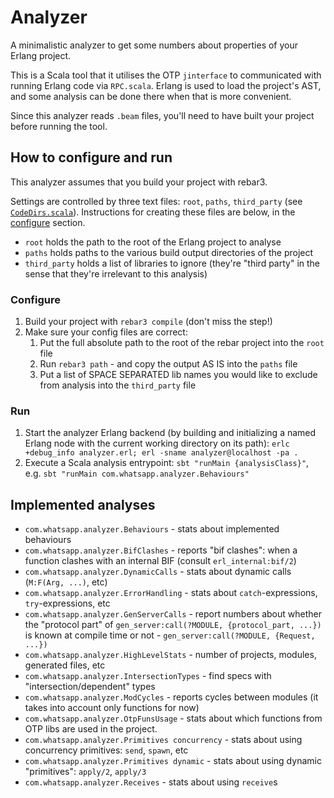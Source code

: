 # Analyzer

A minimalistic analyzer to get some numbers about properties of your Erlang 
project.

This is a Scala tool that it utilises the OTP `jinterface`
to communicated with running Erlang code via `RPC.scala`. Erlang is used
to load the project's AST, and some analysis can be done there
when that is more convenient.

Since this analyzer reads `.beam` files, you'll need to have built your project
before running the tool.

## How to configure and run

This analyzer assumes that you build your project with rebar3.

Settings are controlled by three text files: `root`, `paths`, `third_party`
(see [`CodeDirs.scala`](src/main/scala/com/whatsapp/analyzer/CodeDirs.scala)).
Instructions for creating these files are below, in the [configure](###configure) section.

 - `root` holds the path to the root of the Erlang project to analyse
 - `paths` holds paths to the various build output directories of the project
 - `third_party` holds a list of libraries to ignore (they're "third party" in
 the sense that they're irrelevant to this analysis)

### Configure

1. Build your project with `rebar3 compile` (don't miss the step!)
2. Make sure your config files are correct: 
   1. Put the full absolute path to the root of the rebar project into the `root` file
   2. Run `rebar3 path` - and copy the output AS IS into the `paths` file
   3. Put a list of SPACE SEPARATED lib names you would like to exclude from analysis into the `third_party` file

### Run

1. Start the analyzer Erlang backend (by building and initializing a named Erlang node with the current working directory on its path): 
   `erlc +debug_info analyzer.erl; erl -sname analyzer@localhost -pa .`
2. Execute a Scala analysis entrypoint:
   `sbt "runMain {analysisClass}"`, e.g. `sbt "runMain com.whatsapp.analyzer.Behaviours"`

## Implemented analyses

- `com.whatsapp.analyzer.Behaviours` - stats about implemented behaviours
- `com.whatsapp.analyzer.BifClashes` - reports "bif clashes": when a function
   clashes with an internal BIF (consult `erl_internal:bif/2`)
- `com.whatsapp.analyzer.DynamicCalls` - stats about dynamic calls
   (`M:F(Arg, ...)`, etc)
- `com.whatsapp.analyzer.ErrorHandling` - stats about `catch`-expressions,
   `try`-expressions, etc
- `com.whatsapp.analyzer.GenServerCalls` - report numbers about whether
   the "protocol part" of `gen_server:call(?MODULE, {protocol_part, ...})` 
   is known at compile time or not -  `gen_server:call(?MODULE, {Request, ...})`
- `com.whatsapp.analyzer.HighLevelStats` - number of projects, modules,
   generated files, etc
- `com.whatsapp.analyzer.IntersectionTypes` - find specs with 
   "intersection/dependent" types
- `com.whatsapp.analyzer.ModCycles` - reports cycles between modules 
   (it takes into account only functions for now)
- `com.whatsapp.analyzer.OtpFunsUsage` - stats about which functions from
OTP libs are used in the project.
- `com.whatsapp.analyzer.Primitives concurrency` - stats about using
   concurrency primitives: `send`, `spawn`, etc
- `com.whatsapp.analyzer.Primitives dynamic` - stats about using
   dynamic "primitives": `apply/2`, `apply/3`
- `com.whatsapp.analyzer.Receives` - stats about using `receive`s

